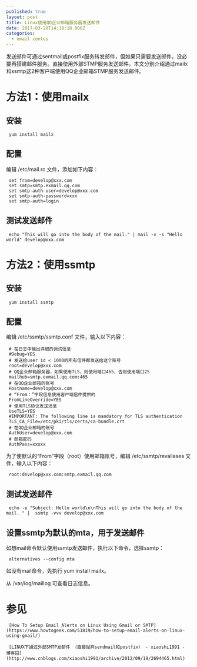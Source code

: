 ```yaml
---
published: true
layout: post
title: Linux使用QQ企业邮箱服务器发送邮件
date: 2017-03-28T14:18:18.000Z
categories:
  - email centos
---
```

发送邮件可通过sentmail或postfix服务转发邮件，但如果只需要发送邮件，没必要再搭建邮件服务。直接使用外部STMP服务发送邮件。本文分别介绍通过mailx和ssmtp这2种客户端使用QQ企业邮箱STMP服务发送邮件。

# 方法1：使用mailx
## 安装
     yum install mailx
## 配置
编辑 /etc/mail.rc 文件，添加如下内容：

     set from=develop@xxx.com
     set smtp=smtp.exmail.qq.com
     set smtp-auth-user=develop@xxx.com
     set smtp-auth-password=xxx
     set smtp-auth=login
## 测试发送邮件
     echo "This will go into the body of the mail." | mail -v -s "Hello world" develop@xxx.com

# 方法2：使用ssmtp
## 安装
     yum install ssmtp

## 配置
编辑 /etc/ssmtp/ssmtp.conf 文件，输入以下内容：
     
     # 在日志中输出详细的调试信息
     #Debug=YES
     # 发送给user id < 1000的所有信件都发送给这个账号
     root=develop@xxx.com
     # QQ企业邮箱服务器，如果使用TLS，则使用端口465，否则使用端口25
     mailhub=smtp.exmail.qq.com:465
     # 在QQ企业邮箱的账号
     Hostname=develop@xxx.com
     # “From：”字段信息使用客户端信件提供的
     FromLineOverride=YES
     # 使用TLS协议发送消息
     UseTLS=YES
     #IMPORTANT: The following line is mandatory for TLS authentication
     TLS_CA_File=/etc/pki/tls/certs/ca-bundle.crt   
     # 在QQ企业邮箱的账号
     AuthUser=develop@xxx.com
     # 邮箱密码
     AuthPass=xxxxx

为了使默认的“From”字段（root）使用邮箱账号，编辑 /etc/ssmtp/revaliases 文件，输入以下内容：

     root:develop@xxx.com:smtp.exmail.qq.com

## 测试发送邮件
     echo -e "Subject: Hello world\n\nThis will go into the body of the mail. " |  ssmtp -vvv develop@xxx.com

## 设置ssmtp为默认的mta，用于发送邮件
如想mail命令默认使用ssmtp发送邮件，执行以下命令，选择ssmtp：

     alternatives --config mta

如没有mail命令，先执行 yum install mailx。

从 /var/log/maillog 可查看日志信息。

# 参见
     [How To Setup Email Alerts on Linux Using Gmail or SMTP](https://www.howtogeek.com/51819/how-to-setup-email-alerts-on-linux-using-gmail/)
 
     [LINUX下通过外部SMTP发邮件 （直接抛弃sendmail和postfix） - xiaoshi1991 - 博客园](http://www.cnblogs.com/xiaoshi1991/archive/2012/09/19/2694465.html)
